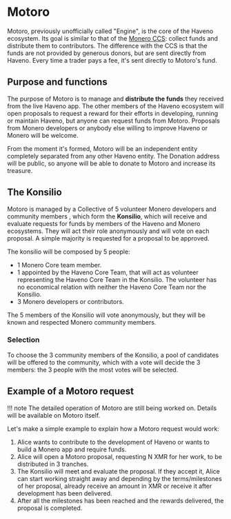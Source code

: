 # Motoro

Motoro, previously unofficially called "Engine", is the core of the Haveno ecosystem. Its goal is similar to that of the [Monero CCS](https://ccs.getmonero.org): collect funds and distribute them to contributors. The difference with the CCS is that the funds are not provided by generous donors, but are sent directly from Haveno. Every time a trader pays a fee, it's sent directly to Motoro's fund.
 
## Purpose and functions

The purpose of Motoro is to manage and **distribute the funds** they received from the live Haveno app. The other members of the Haveno ecosystem will open proposals to request a reward for their efforts in developing, running or maintain Haveno, but anyone can request funds from Motoro. Proposals from Monero developers or anybody else willing to improve Haveno or Monero will be welcome.

From the moment it's formed, Motoro will be an independent entity completely separated from any other Haveno entity. The Donation address will be public, so anyone will be able to donate to Motoro and increase its treasure.

## The Konsilio

Motoro is managed by a Collective of 5 volunteer Monero developers and community members , which form the **Konsilio**, which will receive and evaluate requests for funds by members of the Haveno and Monero ecosystems. They will act their role anonymously and will vote on each proposal. A simple majority is requested for a proposal to be approved.

The konsilio will be composed by 5 people:

- 1 Monero Core team member.
- 1 appointed by the Haveno Core Team, that will act as volunteer representing the Haveno Core Team in the Konsilio. The volunteer has no economical relation with neither the Haveno Core Team nor the Konsilio.
- 3 Monero developers or contributors.

The 5 members of the Konsilio will vote anonymously, but they will be known and respected Monero community members.

### Selection

To choose the 3 community members of the Konsilio, a pool of candidates will be offered to the community, which with a vote will decide the 3 members: the 3 people with the most votes will be selected.


## Example of a Motoro request

!!! note
    The detailed operation of Motoro are still being worked on. Details will be available on Motoro itself.

Let's make a simple example to explain how a Motoro request would work:

1. Alice wants to contribute to the development of Haveno or wants to build a Monero app and require funds.
2. Alice will open a Motoro proposal, requesting N XMR for her work, to be distributed in 3 tranches.
3. The Konsilio will meet and evaluate the proposal. If they accept it, Alice can start working straight away and depending by the terms/milestones of her proposal, already receive an amount in XMR or receive it after development has been delivered.
4. After all the milestones has been reached and the rewards delivered, the proposal is completed.